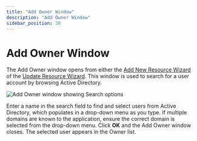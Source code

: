 ```yaml
---
title: "Add Owner Window"
description: "Add Owner Window"
sidebar_position: 30
---
```


# Add Owner Window

The Add Owner window opens from either the [Add New Resource Wizard](/docs/auditor/10.8/accessreviews/resourceowners/interface/add.md) of the
[Update Resource Wizard](/docs/auditor/10.8/accessreviews/resourceowners/interface/update.md). This window is used to search for a user account by
browsing Active Directory.

![Add Owner window showing Search options](/images/auditor/10.7/access/reviews/resourceowners/window/addowner.webp)

Enter a name in the search field to find and select users from Active Directory, which populates in
a drop-down menu as you type. If multiple domains are known to the application, ensure the correct
domain is selected from the drop-down menu. Click **OK** and the Add Owner window closes. The
selected user appears in the Owner list.

